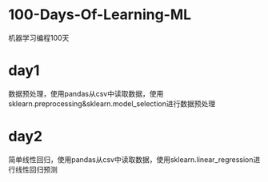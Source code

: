 # 100-Days-Of-Learning-ML
机器学习编程100天

# day1
数据预处理，使用pandas从csv中读取数据，使用sklearn.preprocessing&sklearn.model_selection进行数据预处理

# day2
简单线性回归，使用pandas从csv中读取数据，使用sklearn.linear_regression进行线性回归预测
